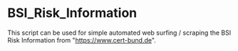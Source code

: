 # BSI_Risk_Information

This script can be used for simple automated web surfing / scraping the BSI Risk Information from "https://www.cert-bund.de".


